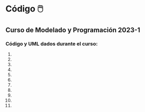 # Código 🖱️

## Curso de Modelado y Programación 2023-1

### Código y UML dados durante el curso:

 1. 
 2. 
 3. 
 4. 
 5. 
 6. 
 7. 
 8. 
 9.
 10.
 11.
